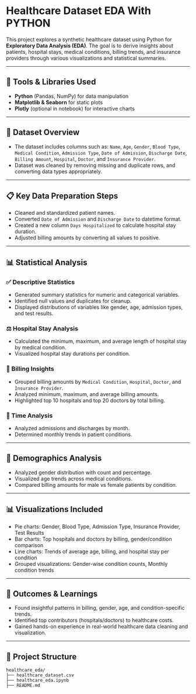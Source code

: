 # Healthcare Dataset EDA With PYTHON

This project explores a synthetic healthcare dataset using Python for **Exploratory Data Analysis (EDA)**. The goal is to derive insights about patients, hospital stays, medical conditions, billing trends, and insurance providers through various visualizations and statistical summaries.

---

## 🔧 Tools & Libraries Used

* **Python** (Pandas, NumPy) for data manipulation
* **Matplotlib & Seaborn** for static plots
* **Plotly** (optional in notebook) for interactive charts

---

## 📂 Dataset Overview

* The dataset includes columns such as: `Name`, `Age`, `Gender`, `Blood Type`, `Medical Condition`, `Admission Type`, `Date of Admission`, `Discharge Date`, `Billing Amount`, `Hospital`, `Doctor`, and `Insurance Provider`.
* Dataset was cleaned by removing missing and duplicate rows, and converting data types appropriately.

---

## 📋 Key Data Preparation Steps

* Cleaned and standardized patient names.
* Converted `Date of Admission` and `Discharge Date` to datetime format.
* Created a new column `Days Hospitalized` to calculate hospital stay duration.
* Adjusted billing amounts by converting all values to positive.

---

## 📊 Statistical Analysis

### ✅ Descriptive Statistics

* Generated summary statistics for numeric and categorical variables.
* Identified null values and duplicates for cleanup.
* Displayed distributions of variables like gender, age, admission types, and test results.

### ⚖️ Hospital Stay Analysis

* Calculated the minimum, maximum, and average length of hospital stay by medical condition.
* Visualized hospital stay durations per condition.

### 💸 Billing Insights

* Grouped billing amounts by `Medical Condition`, `Hospital`, `Doctor`, and `Insurance Provider`.
* Analyzed minimum, maximum, and average billing amounts.
* Highlighted top 10 hospitals and top 20 doctors by total billing.

### 📅 Time Analysis

* Analyzed admissions and discharges by month.
* Determined monthly trends in patient conditions.

---

## 👥 Demographics Analysis

* Analyzed gender distribution with count and percentage.
* Visualized age trends across medical conditions.
* Compared billing amounts for male vs female patients by condition.

---

## 📊 Visualizations Included

* Pie charts: Gender, Blood Type, Admission Type, Insurance Provider, Test Results
* Bar charts: Top hospitals and doctors by billing, gender/condition comparison
* Line charts: Trends of average age, billing, and hospital stay per condition
* Grouped visualizations: Gender-wise condition counts, Monthly condition trends

---

## 📆 Outcomes & Learnings

* Found insightful patterns in billing, gender, age, and condition-specific trends.
* Identified top contributors (hospitals/doctors) to healthcare costs.
* Gained hands-on experience in real-world healthcare data cleaning and visualization.

---

## 💾 Project Structure

```
healthcare_eda/
├── healthcare_dataset.csv
├── healthcare_eda.ipynb
├── README.md
```
